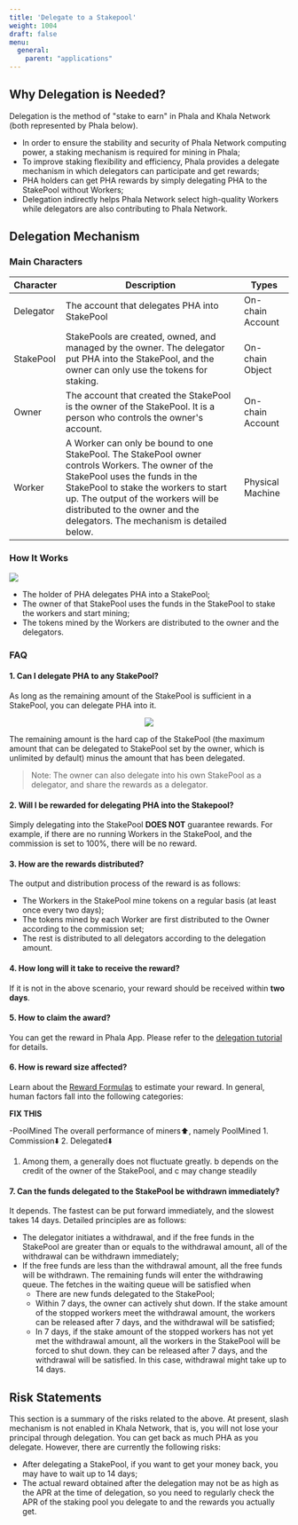 ```yaml
---
title: 'Delegate to a Stakepool'
weight: 1004
draft: false
menu:
  general:
    parent: "applications"
---
```


## Why Delegation is Needed?

Delegation is the method of "stake to earn" in Phala and Khala Network (both represented by Phala below).

- In order to ensure the stability and security of Phala Network computing power, a staking mechanism is required for mining in Phala;
- To improve staking flexibility and efficiency, Phala provides a delegate mechanism in which delegators can participate and get rewards;
- PHA holders can get PHA rewards by simply delegating PHA to the StakePool without Workers;
- Delegation indirectly helps Phala Network select high-quality Workers while delegators are also contributing to Phala Network.

## Delegation Mechanism

### Main Characters

| Character | Description                                                                                                                                                                                                                                                                                     | Types            |
| --------- | ----------------------------------------------------------------------------------------------------------------------------------------------------------------------------------------------------------------------------------------------------------------------------------------------- | ---------------- |
| Delegator | The account that delegates PHA into StakePool                                                                                                                                                                                                                                                   | On-chain Account |
| StakePool | StakePools are created, owned, and managed by the owner. The delegator put PHA into the StakePool, and the owner can only use the tokens for staking.                                                                                                                                           | On-chain Object  |
| Owner     | The account that created the StakePool is the owner of the StakePool. It is a person who controls the owner's account.                                                                                                                                                                          | On-chain Account |
| Worker    | A Worker can only be bound to one StakePool. The StakePool owner controls Workers. The owner of the StakePool uses the funds in the StakePool to stake the workers to start up. The output of the workers will be distributed to the owner and the delegators. The mechanism is detailed below. | Physical Machine |

### How It Works

![](/images/general/overall.png)

- The holder of PHA delegates PHA into a StakePool;
- The owner of that StakePool uses the funds in the StakePool to stake the workers and start mining;
- The tokens mined by the Workers are distributed to the owner and the delegators.


### FAQ

#### 1. Can I delegate PHA to any StakePool?

As long as the remaining amount of the StakePool is sufficient in a StakePool, you can delegate PHA into it.

<p align="center">
  <img src="/images/general/stakepool.png" />
</p>

The remaining amount is the hard cap of the StakePool (the maximum amount that can be delegated to StakePool set by the owner, which is unlimited by default)  minus the amount that has been delegated.

> Note: The owner can also delegate into his own StakePool as a delegator, and share the rewards as a delegator.

#### 2. Will I be rewarded for delegating PHA into the Stakepool?

Simply delegating into the StakePool **DOES NOT** guarantee rewards. For example, if there are no running Workers in the StakePool, and the commission is set to 100%, there will be no reward.

#### 3. How are the rewards distributed?

The output and distribution process of the reward is as follows:

- The Workers in the StakePool mine tokens on a regular basis (at least once every two days);
- The tokens mined by each Worker are first distributed to the Owner according to the commission set;
- The rest is distributed to all delegators according to the delegation amount.

#### 4. How long will it take to receive the reward?

If it is not in the above scenario, your reward should be received within **two days**.

#### 5. How to claim the award?

You can get the reward in Phala App. Please refer to the [delegation tutorial](/en-us/general/applications/phala-app) for details.

#### 6. How is reward size affected?

Learn about the [Reward Formulas](/en-us/general/applications/reward-calculation) to estimate your reward. In general, human factors fall into the following categories:

**FIX THIS**

-PoolMined The overall performance of miners⬆️, namely PoolMined
    1. Commission⬇️
    2. Delegated⬇️
1. Among them, a generally does not fluctuate greatly. b depends on the credit of the owner of the StakePool, and c may change steadily

#### 7. Can the funds delegated to the StakePool be withdrawn immediately?

It depends. The fastest can be put forward immediately, and the slowest takes 14 days. Detailed principles are as follows:
- The delegator initiates a withdrawal, and if the free funds in the StakePool are greater than or equals to the withdrawal amount, all of the withdrawal can be withdrawn immediately;
- If the free funds are less than the withdrawal amount, all the free funds will be withdrawn. The remaining funds will enter the withdrawing queue. The fetches in the waiting queue will be satisfied when
  - There are new funds delegated to the StakePool;
  - Within 7 days, the owner can actively shut down. If the stake amount of the stopped workers meet the withdrawal amount, the workers can be released after 7 days, and the withdrawal will be satisfied;
  - In 7 days, if the stake amount of the stopped workers has not yet met the withdrawal amount, all the workers in the StakePool will be forced to shut down. they can be released after 7 days, and the withdrawal will be satisfied. In this case, withdrawal might take up to 14 days.

## Risk Statements

This section is a summary of the risks related to the above. At present, slash mechanism is not enabled in Khala Network, that is, you will not lose your principal through delegation. You can get back as much PHA as you delegate. However, there are currently the following risks:

- After delegating a StakePool, if you want to get your money back, you may have to wait up to 14 days;
- The actual reward obtained after the delegation may not be as high as the APR at the time of delegation, so you need to regularly check the APR of the staking pool you delegate to and the rewards you actually get.
